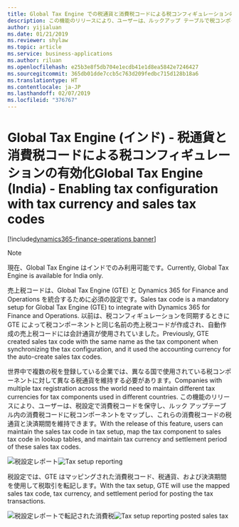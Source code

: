 ```yaml
---
title: Global Tax Engine での税通貨と消費税コードによる税コンフィギュレーションの有効化
description: この機能のリリースにより、ユーザーは、ルックアップ テーブルで税コンポーネントの税通貨を定義することができます。 ユーザーは、税設定で消費税コードを保守し、ルックアップ テーブル内の消費税コードに税コンポーネントをマップし、これらの消費税コードの期間およびレポート コードを保守することもできます。
author: yijialuan
ms.date: 01/21/2019
ms.reviewer: shylaw
ms.topic: article
ms.service: business-applications
ms.author: riluan
ms.openlocfilehash: e25b3e8f5db704e1ecdb41e1d8ea5842e7246427
ms.sourcegitcommit: 365db01dde7ccb5c763d209fedbc715d128b18a6
ms.translationtype: HT
ms.contentlocale: ja-JP
ms.lasthandoff: 02/07/2019
ms.locfileid: "376767"
---
```

#  <a name="global-tax-engine-india---enabling-tax-configuration-with-tax-currency-and-sales-tax-codes"></a><span data-ttu-id="be5c7-104">Global Tax Engine (インド) - 税通貨と消費税コードによる税コンフィギュレーションの有効化</span><span class="sxs-lookup"><span data-stu-id="be5c7-104">Global Tax Engine (India) - Enabling tax configuration with tax currency and sales tax codes</span></span> 
[!include[dynamics365-finance-operations banner](../includes/dynamics365-finance-operations.md)]

> [!NOTE]
> <span data-ttu-id="be5c7-105">現在、Global Tax Engine はインドでのみ利用可能です。</span><span class="sxs-lookup"><span data-stu-id="be5c7-105">Currently, Global Tax Engine is available for India only.</span></span>

<span data-ttu-id="be5c7-106">売上税コードは、Global Tax Engine (GTE) と Dynamics 365 for Finance and Operations を統合するために必須の設定です。</span><span class="sxs-lookup"><span data-stu-id="be5c7-106">Sales tax code is a mandatory setup for Global Tax Engine (GTE) to integrate with Dynamics 365 for Finance and Operations.</span></span> <span data-ttu-id="be5c7-107">以前は、税コンフィギュレーションを同期するときに GTE によって税コンポーネントと同じ名前の売上税コードが作成され、自動作成の売上税コードには会計通貨が使用されていました。</span><span class="sxs-lookup"><span data-stu-id="be5c7-107">Previously, GTE created sales tax code with the same name as the tax component when synchronizing the tax configuration, and it used the accounting currency for the auto-create sales tax codes.</span></span> 

<span data-ttu-id="be5c7-108">世界中で複数の税を登録している企業では、異なる国で使用されている税コンポーネントに対して異なる税通貨を維持する必要があります。</span><span class="sxs-lookup"><span data-stu-id="be5c7-108">Companies with multiple tax registration across the world need to maintain different tax currencies for tax components used in different countries.</span></span> <span data-ttu-id="be5c7-109">この機能のリリースにより、ユーザーは、税設定で消費税コードを保守し、ルック アップテーブル内の消費税コードに税コンポーネントをマップし、これらの消費税コードの税通貨と決済期間を維持できます。</span><span class="sxs-lookup"><span data-stu-id="be5c7-109">With the release of this feature, users can maintain the sales tax code in tax setup, map the tax component to sales tax code in lookup tables, and maintain tax currency and settlement period of these sales tax codes.</span></span>

<span data-ttu-id="be5c7-110">![税設定レポート](media/Tax-setup-Reporting.jpg "税設定レポート")</span><span class="sxs-lookup"><span data-stu-id="be5c7-110">![Tax setup reporting](media/Tax-setup-Reporting.jpg "Tax setup reporting")</span></span>

<span data-ttu-id="be5c7-111">税設定では、GTE はマッピングされた消費税コード、税通貨、および決済期間を使用して税取引を転記します。</span><span class="sxs-lookup"><span data-stu-id="be5c7-111">With the tax setup, GTE will use the mapped sales tax code, tax currency, and settlement period for posting the tax transactions.</span></span>

<span data-ttu-id="be5c7-112">![税設定レポートで転記された消費税](media/Tax-setup-Reporting-Posted-Sales-tax.jpg "税設定レポートで転記された消費税")</span><span class="sxs-lookup"><span data-stu-id="be5c7-112">![Tax setup reporting posted sales tax](media/Tax-setup-Reporting-Posted-Sales-tax.jpg "Tax setup reporting posted sales tax")</span></span>



